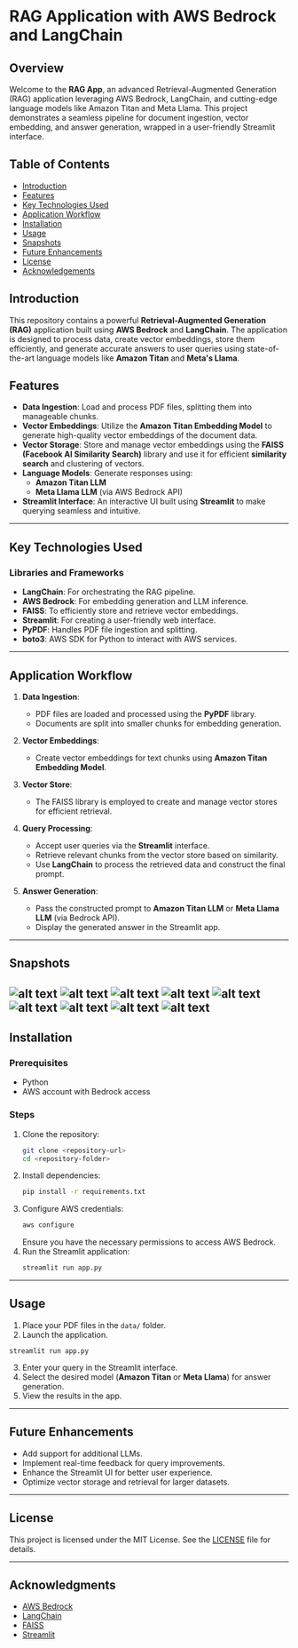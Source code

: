 # RAG Application with AWS Bedrock and LangChain

## Overview
Welcome to the **RAG App**, an advanced Retrieval-Augmented Generation (RAG) application leveraging AWS Bedrock, LangChain, and cutting-edge language models like Amazon Titan and Meta Llama. This project demonstrates a seamless pipeline for document ingestion, vector embedding, and answer generation, wrapped in a user-friendly Streamlit interface.

## Table of Contents

- [Introduction](#introduction)
- [Features](#features)
- [Key Technologies Used](#key-technologies-used)
- [Application Workflow](#application-workflow)
- [Installation](#installation)
- [Usage](#usage)
- [Snapshots](#snapshots)
- [Future Enhancements](#future-enhancements)
- [License](#license)
- [Acknowledgements](#acknowledgements)

## Introduction
This repository contains a powerful **Retrieval-Augmented Generation (RAG)** application built using **AWS Bedrock** and **LangChain**. The application is designed to process data, create vector embeddings, store them efficiently, and generate accurate answers to user queries using state-of-the-art language models like **Amazon Titan** and **Meta's Llama**.


## Features
- **Data Ingestion**: Load and process PDF files, splitting them into manageable chunks.
- **Vector Embeddings**: Utilize the **Amazon Titan Embedding Model** to generate high-quality vector embeddings of the document data.
- **Vector Storage**: Store and manage vector embeddings using the **FAISS (Facebook AI Similarity Search)** library and use it for efficient **similarity search** and clustering of vectors.
- **Language Models**: Generate responses using:
  - **Amazon Titan LLM**
  - **Meta Llama LLM** (via AWS Bedrock API)
- **Streamlit Interface**: An interactive UI built using **Streamlit** to make querying seamless and intuitive.

---

## Key Technologies Used

### Libraries and Frameworks
- **LangChain**: For orchestrating the RAG pipeline.
- **AWS Bedrock**: For embedding generation and LLM inference.
- **FAISS**: To efficiently store and retrieve vector embeddings.
- **Streamlit**: For creating a user-friendly web interface.
- **PyPDF**: Handles PDF file ingestion and splitting.
- **boto3**: AWS SDK for Python to interact with AWS services.

---

## Application Workflow

1. **Data Ingestion**:
   - PDF files are loaded and processed using the **PyPDF** library.
   - Documents are split into smaller chunks for embedding generation.

2. **Vector Embeddings**:
   - Create vector embeddings for text chunks using **Amazon Titan Embedding Model**.

3. **Vector Store**:
   - The FAISS library is employed to create and manage vector stores for efficient retrieval.

4. **Query Processing**:
   - Accept user queries via the **Streamlit** interface.
   - Retrieve relevant chunks from the vector store based on similarity.
   - Use **LangChain** to process the retrieved data and construct the final prompt.

5. **Answer Generation**:
   - Pass the constructed prompt to **Amazon Titan LLM** or **Meta Llama LLM** (via Bedrock API).
   - Display the generated answer in the Streamlit app.

---
## Snapshots
![alt text](<SS 1.png>)
![alt text](<Screenshot 2025-01-10 at 8.17.09 PM.png>)
![alt text](<Screenshot 2025-01-10 at 8.17.28 PM.png>)
![alt text](<Screenshot 2025-01-10 at 8.17.56 PM.png>)
![alt text](<Screenshot 2025-01-10 at 8.18.17 PM.png>)
![alt text](<Screenshot 2025-01-10 at 8.18.52 PM.png>)
![alt text](<Screenshot 2025-01-10 at 8.24.26 PM.png>)
![alt text](<Screenshot 2025-01-10 at 8.24.40 PM.png>)
![alt text](<Screenshot 2025-01-10 at 8.25.26 PM.png>)    
---
## Installation

### Prerequisites
- Python 
- AWS account with Bedrock access

### Steps
1. Clone the repository:
   ```bash
   git clone <repository-url>
   cd <repository-folder>
   ```
2. Install dependencies:
   ```bash
   pip install -r requirements.txt
   ```
3. Configure AWS credentials:
   ```bash
   aws configure
   ```
   Ensure you have the necessary permissions to access AWS Bedrock.
4. Run the Streamlit application:
   ```bash
   streamlit run app.py
   ```

---

## Usage
1. Place your PDF files in the `data/` folder.
2. Launch the application.
```
streamlit run app.py
```
3. Enter your query in the Streamlit interface.
4. Select the desired model (**Amazon Titan** or **Meta Llama**) for answer generation.
5. View the results in the app.

---


## Future Enhancements
- Add support for additional LLMs.
- Implement real-time feedback for query improvements.
- Enhance the Streamlit UI for better user experience.
- Optimize vector storage and retrieval for larger datasets.

---

## License
This project is licensed under the MIT License. See the [LICENSE](LICENSE) file for details.

---

## Acknowledgments
- [AWS Bedrock](https://aws.amazon.com/bedrock/)
- [LangChain](https://langchain.com/)
- [FAISS](https://github.com/facebookresearch/faiss)
- [Streamlit](https://streamlit.io/)
